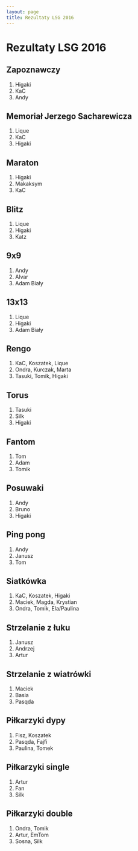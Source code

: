 ```yaml
---
layout: page
title: Rezultaty LSG 2016
---
```


# Rezultaty LSG 2016

## Zapoznawczy

1. Higaki
2. KaC
3. Andy

## Memoriał Jerzego Sacharewicza

1. Lique
2. KaC
3. Higaki

## Maraton

1. Higaki
2. Makaksym
3. KaC

## Blitz

1. Lique
2. Higaki
3. Katz

## 9x9

1. Andy
2. Alvar
3. Adam Biały

## 13x13

1. Lique
2. Higaki
3. Adam Biały

## Rengo

1. KaC, Koszatek, Lique
2. Ondra, Kurczak, Marta
3. Tasuki, Tomik, Higaki

## Torus

1. Tasuki
2. Silk
3. Higaki

## Fantom

1. Tom
2. Adam
3. Tomik

## Posuwaki

1. Andy
2. Bruno
3. Higaki

## Ping pong

1. Andy
2. Janusz
3. Tom

## Siatkówka

1. KaC, Koszatek, Higaki
2. Maciek, Magda, Krystian
3. Ondra, Tomik, Ela/Paulina

## Strzelanie z łuku

1. Janusz
2. Andrzej
3. Artur

## Strzelanie z wiatrówki

1. Maciek
2. Basia
3. Pasqda

## Piłkarzyki dypy

1. Fisz, Koszatek
2. Pasqda, Fajfi
3. Paulina, Tomek

## Piłkarzyki single

1. Artur
2. Fan
3. Silk

## Piłkarzyki double

1. Ondra, Tomik
2. Artur, EmTom
3. Sosna, Silk
